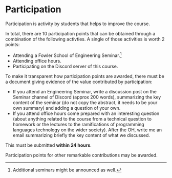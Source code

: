 # Participation

Participation is activity by students that helps to improve the course. 

In total, there are 10 participation points that can be obtained through a combination of the following activties. A single of those activities is worth 2 points:

- Attending a Fowler School of Engineering Seminar.[^seminars]
- Attending office hours.
- Participating on the Discord server of this course.

To make it transparent how participation points are awarded, there must be a document giving evidence of the value contributed by participation:

- If you attend an Engineering Seminar, write a discussion post on the Seminar channel of Discord (approx 200 words), summarizing the key content of the seminar (do not copy the abstract, it needs to be your own summary) and adding a question of your own. 
- If you attend office hours come prepared with an interesting question (about anything related to the course from a technical question to homework or the lectures to the ramifications of programming languages technology on the wider society). After the OH, write me an email summarizing briefly the key content of what we discussed.

This must be submitted **within 24 hours**.

Participation points for other remarkable contributions may be awarded.

[^seminars]: Additional seminars might be announced as well.
